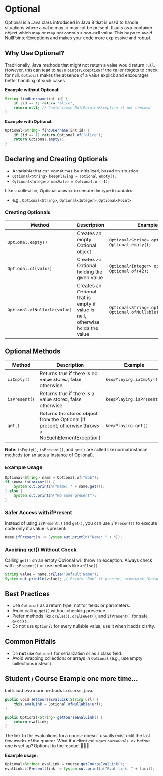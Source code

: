 # Optional

Optional is a Java class introduced in Java 8 that is used to handle situations where a value may or may not be present. It acts as a container object which may or may not contain a non-null value. This helps to avoid NullPointerExceptions and makes your code more expressive and robust.

## Why Use Optional?

Traditionally, Java methods that might not return a value would return `null`. However, this can lead to `NullPointerException` if the caller forgets to check for null. `Optional` makes the absence of a value explicit and encourages better handling of such cases.

**Example without Optional:**
```java
String findUsername(int id) {
    if (id == 1) return "alice";
    return null; // Could cause NullPointerException if not checked
}
```

**Example with Optional:**
```java
Optional<String> findUsername(int id) {
    if (id == 1) return Optional.of("alice");
    return Optional.empty();
}
```

## Declaring and Creating Optionals

- A variable that can sometimes be initialized, based on situation
- `Optional<String> keepPlaying = Optional.empty();`
- `Optional<Integer> maxValue = Optional.of(-1);`

Like a collection, Optional uses `<>` to denote the type it contains:
- e.g., `Optional<String>`, `Optional<Integer>`, `Optional<Point>`

### Creating Optionals

| Method                | Description                                      | Example                                 |
|----------------------|--------------------------------------------------|-----------------------------------------|
| `Optional.empty()`   | Creates an empty Optional object                  | `Optional<String> opt = Optional.empty();` |
| `Optional.of(value)` | Creates an Optional holding the given value       | `Optional<Integer> opt = Optional.of(42);` |
| `Optional.ofNullable(value)` | Creates an Optional that is empty if value is null, otherwise holds the value | `Optional<String> opt = Optional.ofNullable(maybeNull);` |

## Optional Methods

| Method         | Description                                                      | Example                                 |
|--------------- |------------------------------------------------------------------|-----------------------------------------|
| `isEmpty()`    | Returns true if there is no value stored, false otherwise        | `keepPlaying.isEmpty()`                 |
| `isPresent()`  | Returns true if there is a value stored, false otherwise         | `keepPlaying.isPresent()`               |
| `get()`        | Returns the stored object from the Optional (if present; otherwise throws a NoSuchElementException) | `keepPlaying.get()` |

**Note:** `isEmpty()`, `isPresent()`, and `get()` are called like normal instance methods (on an actual instance of Optional). 

### Example Usage
```java
Optional<String> name = Optional.of("Bob");
if (name.isPresent()) {
    System.out.println("Name: " + name.get());
} else {
    System.out.println("No name present");
}
```

### Safer Access with ifPresent
Instead of using `isPresent()` and `get()`, you can use `ifPresent()` to execute code only if a value is present:
```java
name.ifPresent(n -> System.out.println("Name: " + n));
```

### Avoiding get() Without Check
Calling `get()` on an empty Optional will throw an exception. Always check with `isPresent()` or use methods like `orElse()`:
```java
String value = name.orElse("Default Name");
System.out.println(value); // Prints "Bob" if present, otherwise "Default Name"
```

## Best Practices
- Use `Optional` as a return type, not for fields or parameters.
- Avoid calling `get()` without checking presence.
- Prefer methods like `orElse()`, `orElseGet()`, and `ifPresent()` for safe access.
- Do not use `Optional` for every nullable value; use it when it adds clarity.

## Common Pitfalls
- Do **not** use `Optional` for serialization or as a class field.
- Avoid wrapping collections or arrays in `Optional` (e.g., use empty collections instead).

## Student / Course Example one more time…

Let’s add two more methods to `Course.java`: 

```java
public void setCourseEvalLink(String url) {
    this.evalLink = Optional.ofNullable(url);
}

public Optional<String> getCourseEvalLink() {
    return evalLink;
}
```

The link to the evaluations for a course doesn’t usually exist until the last few weeks of the quarter. What if a client calls `getCourseEvalLink` before one is set up? 
Optional to the rescue! 🦸🏻‍♀️

**Example usage:**
```java
Optional<String> evalLink = course.getCourseEvalLink();
evalLink.ifPresent(link -> System.out.println("Eval link: " + link));
```

